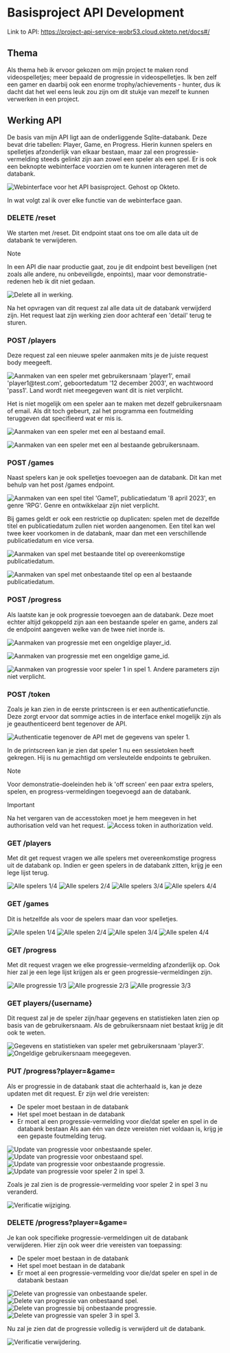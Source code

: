 # Basisproject API Development

Link to API: https://project-api-service-wobr53.cloud.okteto.net/docs#/

## Thema
Als thema heb ik ervoor gekozen om mijn project te maken rond videospelletjes; meer bepaald de progressie in videospelletjes. Ik ben zelf een gamer en daarbij ook een enorme trophy/achievements - hunter, dus ik dacht dat het wel eens leuk zou zijn om dit stukje van mezelf te kunnen verwerken in een project.

## Werking API
De basis van mijn API ligt aan de onderliggende Sqlite-databank. Deze bevat drie tabellen: Player, Game, en Progress. Hierin kunnen spelers en spelletjes afzonderlijk van elkaar bestaan, maar zal een progressie-vermelding steeds gelinkt zijn aan zowel een speler als een spel.
Er is ook een beknopte webinterface voorzien om te kunnen interageren met de databank.

![Webinterface voor het API basisproject. Gehost op Okteto.](https://github.com/wobr53/apidev-project/assets/113974538/dcdd59f1-e564-4124-b165-23c72b89e731 "Webinterface voor het API basisproject. Gehost op Okteto.")

In wat volgt zal ik over elke functie van de webinterface gaan.

### DELETE /reset
We starten met /reset. Dit endpoint staat ons toe om alle data uit de databank te verwijderen.

>[!NOTE]
>In een API die naar productie gaat, zou je dit endpoint best beveiligen (net zoals alle andere, nu onbeveiligde, enpoints), maar voor demonstratie-redenen heb ik dit niet gedaan.

![Delete all in werking.](https://github.com/wobr53/apidev-project/assets/113974538/5c2d856c-3006-4eea-ab5a-f41dcda476df "Delete all in werking.")

Na het opvragen van dit request zal alle data uit de databank verwijderd zijn. Het request laat zijn werking zien door achteraf een 'detail' terug te sturen.

### POST /players
Deze request zal een nieuwe speler aanmaken mits je de juiste request body meegeeft.

![Aanmaken van een speler met gebruikersnaam 'player1', email 'player1@test.com', geboortedatum '12 december 2003', en wachtwoord 'pass1'. Land wordt niet meegegeven want dit is niet verplicht.](https://github.com/wobr53/apidev-project/assets/113974538/c6b727ef-add5-4153-b276-3ea2384a9e76 "Aanmaken van een speler met gebruikersnaam 'player1', email 'player1@test.com', geboortedatum '12 december 2003', en wachtwoord 'pass1'. Land wordt niet meegegeven want dit is niet verplicht.")

Het is niet mogelijk om een speler aan te maken met dezelf gebruikersnaam of email. Als dit toch gebeurt, zal het programma een foutmelding teruggeven dat specifieerd wat er mis is.

![Aanmaken van een speler met een al bestaand email.](https://github.com/wobr53/apidev-project/assets/113974538/c4fa03fd-805a-49ac-86d7-8d8f3f80669d "Aanmaken van een speler met een al bestaand email.")

![Aanmaken van een speler met een al bestaande gebruikersnaam.](https://github.com/wobr53/apidev-project/assets/113974538/f3d9230c-f968-4dee-a59f-7d4bb520ff04 "Aanmaken van een speler met een al bestaande gebruikersnaam.")

### POST /games
Naast spelers kan je ook spelletjes toevoegen aan de databank. Dit kan met behulp van het post /games endpoint.

![Aanmaken van een spel titel 'Game1', publicatiedatum '8 april 2023', en genre 'RPG'. Genre en ontwikkelaar zijn niet verplicht.](https://github.com/wobr53/apidev-project/assets/113974538/f30f3ec1-29d5-4904-872e-750cf917e33e "Aanmaken van een spel titel 'Game1', publicatiedatum '8 april 2023', en genre 'RPG'. Genre en ontwikkelaar zijn niet verplicht.")

Bij games geldt er ook een restrictie op duplicaten: spelen met de dezelfde titel en publicatiedatum zullen niet worden aangenomen. Een titel kan wel twee keer voorkomen in de databank, maar dan met een verschillende publicatiedatum en vice versa.

![Aanmaken van spel met bestaande titel op overeenkomstige publicatiedatum.](https://github.com/wobr53/apidev-project/assets/113974538/80380d03-ef8d-46ac-8d1c-911fb3f603d9 "Aanmaken van spel met bestaande titel op overeenkomstige publicatiedatum.")

![Aanmaken van spel met onbestaande titel op een al bestaande publicatiedatum.](https://github.com/wobr53/apidev-project/assets/113974538/e07d140e-35a5-43b7-9c14-31d1eb7a6aa2 "Aanmaken van spel met onbestaande titel op een al bestaande publicatiedatum.")

### POST /progress
Als laatste kan je ook progressie toevoegen aan de databank. Deze moet echter altijd gekoppeld zijn aan een bestaande speler en game, anders zal de endpoint aangeven welke van de twee niet inorde is.

![Aanmaken van progressie met een ongeldige player_id.](https://github.com/wobr53/apidev-project/assets/113974538/f8509f83-1581-4f08-bd31-555a399cf363 "Aanmaken van progressie met een ongeldige player_id.")

![Aanmaken van progressie met een ongeldige game_id.](https://github.com/wobr53/apidev-project/assets/113974538/16916a11-1d29-436a-ba14-60be417532e1 "Aanmaken van progressie met een ongeldige game_id.")

![Aanmaken van progressie voor speler 1 in spel 1. Andere parameters zijn niet verplicht.](https://github.com/wobr53/apidev-project/assets/113974538/d3b362b7-bbe8-433d-9a1d-a2592e66d48c "Aanmaken van progressie voor speler 1 in spel 1. Andere parameters zijn niet verplicht.")

### POST /token
Zoals je kan zien in de eerste printscreen is er een authenticatiefunctie. Deze zorgt ervoor dat sommige acties in de interface enkel mogelijk zijn als je geauthenticeerd bent tegenover de API.

![Authenticatie tegenover de API met de gegevens van speler 1.](https://github.com/wobr53/apidev-project/assets/113974538/b7378185-0f03-4a82-8a6e-502ba3790a69 "Authenticatie tegenover de API met de gegevens van speler 1.")

In de printscreen kan je zien dat speler 1 nu een sessietoken heeft gekregen. Hij is nu gemachtigd om versleutelde endpoints te gebruiken.

>[!NOTE]
> Voor demonstratie-doeleinden heb ik 'off screen' een paar extra spelers, spelen, en progress-vermeldingen toegevoegd aan de databank.

>[!IMPORTANT]
>Na het vergaren van de accesstoken moet je hem meegeven in het authorisation veld van het request.
>![Access token in authorization veld.](https://github.com/wobr53/apidev-project/assets/113974538/3d8b7c0a-78c7-48cb-baf1-cc6c930649b2 "Access token in authorization veld.")

### GET /players
Met dit get request vragen we alle spelers met overeenkomstige progress uit de databank op. Indien er geen spelers in de databank zitten, krijg je een lege lijst terug.

![Alle spelers 1/4](https://github.com/wobr53/apidev-project/assets/113974538/4ea2a032-ec0e-4944-aef4-9fcfd74f85f8 "Alle spelers 1/4")
![Alle spelers 2/4](https://github.com/wobr53/apidev-project/assets/113974538/bac47735-f11e-4d97-9b22-106597cc6f0d "Alle spelers 2/4")
![Alle spelers 3/4](https://github.com/wobr53/apidev-project/assets/113974538/4d8f7a9d-c82b-4acd-b2fc-249040cb3f98 "Alle spelers 3/4")
![Alle spelers 4/4](https://github.com/wobr53/apidev-project/assets/113974538/a63a5af0-c739-49d1-abad-f3391876aeb4 "Alle spelers 4/4")

### GET /games
Dit is hetzelfde als voor de spelers maar dan voor spelletjes.

![Alle spelen 1/4](https://github.com/wobr53/apidev-project/assets/113974538/17c255ae-d039-4af6-958f-82e6a809197f "Alle spelen 1/4")
![Alle spelen 2/4](https://github.com/wobr53/apidev-project/assets/113974538/99872ef4-daf5-4102-9632-bd072d40b985 "Alle spelen 2/4")
![Alle spelen 3/4](https://github.com/wobr53/apidev-project/assets/113974538/4faf5cc1-f44b-4548-8199-c431c5e37d09 "Alle spelen 3/4")
![Alle spelen 4/4](https://github.com/wobr53/apidev-project/assets/113974538/eb57e565-e879-42ec-a388-db21df6f3487 "Alle spelen 4/4")

### GET /progress
Met dit request vragen we elke progressie-vermelding afzonderlijk op. Ook hier zal je een lege lijst krijgen als er geen progressie-vermeldingen zijn.

![Alle progressie 1/3](https://github.com/wobr53/apidev-project/assets/113974538/95d9b01c-9b98-47c4-b26e-21afd2050285 "Alle progressie 1/3")
![Alle progressie 2/3](https://github.com/wobr53/apidev-project/assets/113974538/ec67054a-a758-428f-8075-c0f2c345c912 "Alle progressie 2/3")
![Alle progressie 3/3](https://github.com/wobr53/apidev-project/assets/113974538/029251fb-7267-454a-9658-4a9f36ba24e3 "Alle prgressie 3/3")

### GET players/{username}
Dit request zal je de speler zijn/haar gegevens en statistieken laten zien op basis van de gebruikersnaam. Als de gebruikersnaam niet bestaat krijg je dit ook te weten.

![Gegevens en statistieken van speler met gebruikersnaam 'player3'.](https://github.com/wobr53/apidev-project/assets/113974538/7756878e-6086-442a-bcf3-e26d04a19436 "Gegevens en statistieken van speler met gebruikersnaam 'player3'.")
![Ongeldige gebruikersnaam meegegeven.](https://github.com/wobr53/apidev-project/assets/113974538/e2da9574-63b8-497a-971a-138a061791ea "Ongeldige gebruikersnaam meegegeven.")

### PUT /progress?player=&game=
Als er progressie in de databank staat die achterhaald is, kan je deze updaten met dit request. 
Er zijn wel drie vereisten:
+ De speler moet bestaan in de databank
+ Het spel moet bestaan in de databank
+ Er moet al een progressie-vermelding voor die/dat speler en spel in de databank bestaan
Als aan één van deze vereisten niet voldaan is, krijg je een gepaste foutmelding terug.

![Update van progressie voor onbestaande speler.](https://github.com/wobr53/apidev-project/assets/113974538/183dd91f-0703-496c-84bd-e77ed99a9564 "Update van progressie voor onbestaande speler.")
![Update van progressie voor onbestaand spel.](https://github.com/wobr53/apidev-project/assets/113974538/3108396f-9120-4472-b594-21f3a5852f0e "Update van progressie voor onbestaand spel.")
![Update van progressie voor onbestaande progressie.](https://github.com/wobr53/apidev-project/assets/113974538/fffb6e9e-8a3c-4f58-9c6b-04db9976fe41 "Update van progressie voor onbestaande progressie.")
![Update van progressie voor speler 2 in spel 3.](https://github.com/wobr53/apidev-project/assets/113974538/a8ea7c71-816b-4629-91bc-2ceff23b560f "Update van progressie voor speler 2 in spel 3.")

Zoals je zal zien is de progressie-vermelding voor speler 2 in spel 3 nu veranderd.

![Verificatie wijziging.](https://github.com/wobr53/apidev-project/assets/113974538/bf01b0ab-4176-48cf-837e-2832d031f01a "Verificatie wijziging.")

### DELETE /progress?player=&game=
Je kan ook specifieke progressie-vermeldingen uit de databank verwijderen.
Hier zijn ook weer drie vereisten van toepassing:
+ De speler moet bestaan in de databank
+ Het spel moet bestaan in de databank
+ Er moet al een progressie-vermelding voor die/dat speler en spel in de databank bestaan

![Delete van progressie van onbestaande speler.](https://github.com/wobr53/apidev-project/assets/113974538/bafdeef6-5e61-4271-a280-f4cb29a73bd8 "Delete van progressie van onbestaande speler.")
![Delete van progressie van onbestaand spel.](https://github.com/wobr53/apidev-project/assets/113974538/20b9ba30-8caa-4001-8df7-6706bcc1d19f "Delete van progressie van onbestaand spel.")
![Delete van progressie bij onbestaande progressie.](https://github.com/wobr53/apidev-project/assets/113974538/6c8b7800-d816-48b5-8fb8-b21fa85629fc "Delete van progressie bij onbestaande progressie.")
![Delete van progressie van speler 3 in spel 3.](https://github.com/wobr53/apidev-project/assets/113974538/75969e5b-2ce4-40bf-8915-54fbdad3bdf2 "Delete van progressie van speler 3 in spel 3.")

Nu zal je zien dat de progressie volledig is verwijderd uit de databank.

![Verificatie verwijdering.](https://github.com/wobr53/apidev-project/assets/113974538/ef5b69fe-d1e2-49da-b276-2a94c98750f8 "Verificatie verwijdering.")
